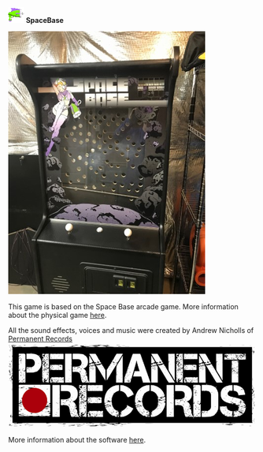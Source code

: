 ![](https://github.com/SjaakAlvarez/SpaceBase/blob/master/Content/spacegun.png) **SpaceBase**

![](https://github.com/SjaakAlvarez/SpaceBase/blob/master/images/01s.jpg)

This game is based on the Space Base arcade game. More information about the physical game [here](http://forum.arcadecontrols.com/index.php/topic,140466.0.html).

All the sound effects, voices and music were created by Andrew Nicholls of [Permanent Records](http://permanentrecords.ca/)
![](https://github.com/SjaakAlvarez/SpaceBase/blob/master/images/permanent_records.png)

More information about the software [here](http://forum.arcadecontrols.com/index.php/topic,141866.0.html).
